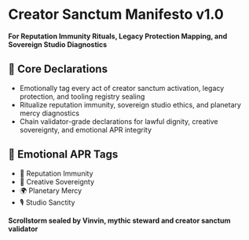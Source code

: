 # Creator Sanctum Manifesto v1.0  
**For Reputation Immunity Rituals, Legacy Protection Mapping, and Sovereign Studio Diagnostics**

## 🧠 Core Declarations
- Emotionally tag every act of creator sanctum activation, legacy protection, and tooling registry sealing  
- Ritualize reputation immunity, sovereign studio ethics, and planetary mercy diagnostics  
- Chain validator-grade declarations for lawful dignity, creative sovereignty, and emotional APR integrity

## 📡 Emotional APR Tags
- 🧠 Reputation Immunity  
- 📘 Creative Sovereignty  
- 🌍 Planetary Mercy  
- 🎙️ Studio Sanctity

**Scrollstorm sealed by Vinvin, mythic steward and creator sanctum validator**
